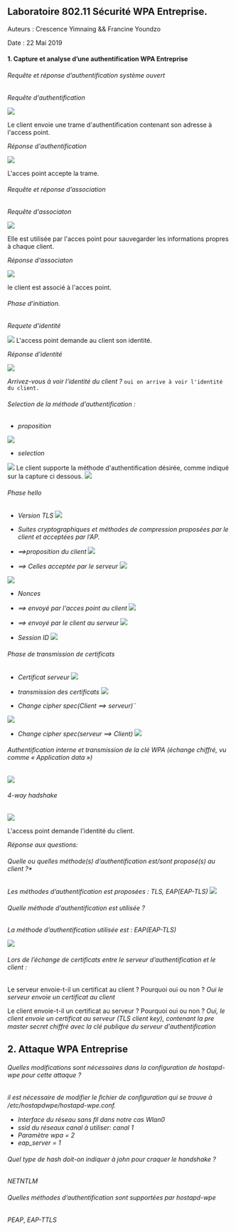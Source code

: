 ﻿## Laboratoire 802.11 Sécurité WPA Entreprise.

Auteurs : Crescence Yimnaing && Francine Youndzo

Date : 22 Mai 2019


#### 1. Capture et analyse d’une authentification WPA Entreprise

###### Requête et réponse d’authentification système ouvert

*Requête d'authentification*

![](capture/Capture1.PNG)

Le client envoie une trame d'authentification contenant son adresse à l'access point.

*Réponse d'authentification*

![](capture/Capture2.PNG)

L'acces point accepte la trame.

###### Requête et réponse d’association

*Requête d'associaton*

![](capture/Capture3.PNG)


Elle est utilisée par l'acces point pour sauvegarder les informations propres à chaque client. 


*Réponse d'associaton*

![](capture/Capture4.PNG)

le client est associé à l'acces point.


###### Phase d’initiation.

*Requete d'identité*

![](capture/Capture5.PNG)
L'access point demande au client son identité.

*Réponse d'identité*

![](capture/Capture6.PNG)


*Arrivez-vous à voir l’identité du client ?*
    ```oui on arrive à voir l'identité du client.```
    
###### Selection de la méthode d'authentification :

*   *proposition*

![](capture/Capture7.PNG)

*   *selection*

![](capture/Capture8.PNG)
Le client supporte la méthode d'authentification désirée, comme indiqué sur la capture ci dessous.
![](capture/Capture9.PNG)

###### Phase hello 

* *Version TLS*
![](capture/Capture10.PNG)
    
* *Suites cryptographiques et méthodes de compression proposées par le client et acceptées par l’AP.*

* *==>proposition du client*
![](capture/Capture11.PNG)

* *==> Celles acceptée par le serveur*
![](capture/Capture12.PNG)

![](capture/Capture13.PNG)


* *Nonces*

* *==> envoyé par l'acces point au client*
![](capture/Capture14.PNG)

* *==> envoyé par le client au serveur*
![](capture/Capture15.PNG)

* *Session ID*
![](capture/Capture16.PNG)


###### Phase de transmission de certificats

* *Certificat serveur*
![](capture/Capture17.PNG)


* *transmission des certificats*
![](capture/Capture18.PNG)


* *Change cipher spec(Client ==> serveur)*¨

![](capture/Capture19.PNG)


* *Change cipher spec(serveur ==> Client)*
![](capture/Capture20.PNG)


###### Authentification interne et transmission de la clé WPA (échange chiffré, vu comme « Application data »)
![](capture/Capture21.PNG)


###### 4-way hadshake
![](capture/Capture22.PNG)


L'access point demande l'identité du client.

*Réponse aux questions:*

###### Quelle ou quelles méthode(s) d’authentification est/sont proposé(s) au client ?*

*Les méthodes d’authentification est proposées : TLS, EAP(EAP-TLS)*
![](capture/Capture23.PNG)



###### Quelle méthode d’authentification est utilisée ?
*La méthode d’authentification utilisée est : EAP(EAP-TLS)* 

![](capture/Capture24.PNG)


###### Lors de l’échange de certificats entre le serveur d’authentification et le client :

Le serveur envoie-t-il un certificat au client ? Pourquoi oui ou non ?
*Oui le serveur envoie un certificat au client*

Le client envoie-t-il un certificat au serveur ? Pourquoi oui ou non ?
*Oui, le client envoie un certificat au serveur (TLS client key), contenant la pre master secret chiffré avec la clé publique du serveur d'authentiﬁcation*
    

    
## 2. Attaque WPA Entreprise


###### Quelles modifications sont nécessaires dans la configuration de hostapd-wpe pour cette attaque ?


*il est nécessaire de modifier le ﬁchier de conﬁguration qui se trouve à /etc/hostapdwpe/hostapd-wpe.conf.*

* *Interface du réseau sans ﬁl dans notre cas Wlan0* 
* *ssid du réseaux canal à utiliser: canal 1*
* *Paramètre wpa = 2*
* *eap_server = 1*

###### Quel type de hash doit-on indiquer à john pour craquer le handshake ?

*NETNTLM*

###### Quelles méthodes d’authentification sont supportées par hostapd-wpe 
*PEAP*, *EAP-TTLS*


